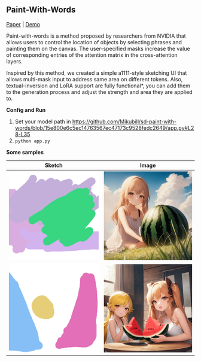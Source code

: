 ## Paint-With-Words

[Paper](https://arxiv.org/abs/2211.01324) | [Demo](https://huggingface.co/spaces/nyanko7/sd-diffusers-webui)

Paint-with-words is a method proposed by researchers from NVIDIA that allows users to control the location of objects by selecting phrases and painting them on the canvas. The user-specified masks increase the value of corresponding entries of the attention matrix in the cross-attention layers. 

Inspired by this method, we created a simple a1111-style sketching UI that allows multi-mask input to address same area on different tokens. Also, textual-inversion and LoRA support are fully functional*, you can add them to the generation process and adjust the strength and area they are applied to.

**Config and Run**

1. Set your model path in https://github.com/Mikubill/sd-paint-with-words/blob/15e800e6c5ec14763567ec47173c9528fedc2649/app.py#L28-L35
2. `python app.py`

**Some samples**

| Sketch | Image |
|:-------------------------:|:-------------------------:|
|<img width="512" alt="" src="https://github.com/Mikubill/sd-paint-with-words/blob/main/samples/sample-3-1.png?raw=true">  |  <img width="512" alt="" src="https://github.com/Mikubill/sd-paint-with-words/blob/main/samples/sample-3-2.png?raw=true"> |
|<img width="512" alt="" src="https://github.com/Mikubill/sd-paint-with-words/blob/main/samples/sample-1-compressed.png?raw=true">  |  <img width="512d" alt="" src="https://github.com/Mikubill/sd-paint-with-words/blob/main/samples/sample-1-output-compressed.png?raw=true"> |
